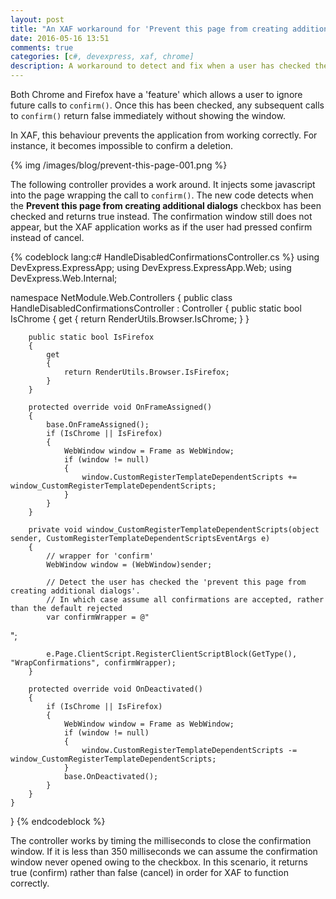 ```yaml
---
layout: post
title: "An XAF workaround for 'Prevent this page from creating additional dialogs.'"
date: 2016-05-16 13:51
comments: true
categories: [c#, devexpress, xaf, chrome]
description: A workaround to detect and fix when a user has checked the 'prevent this page from creating additional dialogs' checkbox in Chrome or Firefox.
---
```

Both Chrome and Firefox have a 'feature' which allows a user to ignore future calls to `confirm()`. Once this has been checked, any subsequent calls to `confirm()` return false immediately without showing the window. 

In XAF, this behaviour prevents the application from working correctly. For instance, it becomes impossible to confirm a deletion.

{% img /images/blog/prevent-this-page-001.png %}

The following controller provides a work around. It injects some javascript into the page wrapping the call to `confirm()`. The new code detects when the __Prevent this page from creating additional dialogs__ checkbox has been checked and returns true instead. The confirmation window still does not appear, but the XAF application works as if the user had pressed confirm instead of cancel.

{% codeblock lang:c# HandleDisabledConfirmationsController.cs %}
using DevExpress.ExpressApp;
using DevExpress.ExpressApp.Web;
using DevExpress.Web.Internal;

namespace NetModule.Web.Controllers
{
    public class HandleDisabledConfirmationsController : Controller
    {
        public static bool IsChrome
        {
            get
            {
                return RenderUtils.Browser.IsChrome;
            }
        }

        public static bool IsFirefox
        {
            get
            {
                return RenderUtils.Browser.IsFirefox;
            }
        }

        protected override void OnFrameAssigned()
        {
            base.OnFrameAssigned();
            if (IsChrome || IsFirefox)
            {
                WebWindow window = Frame as WebWindow;
                if (window != null)
                {
                    window.CustomRegisterTemplateDependentScripts += window_CustomRegisterTemplateDependentScripts;
                }
            }
        }

        private void window_CustomRegisterTemplateDependentScripts(object sender, CustomRegisterTemplateDependentScriptsEventArgs e)
        {
            // wrapper for 'confirm'
            WebWindow window = (WebWindow)sender;

            // Detect the user has checked the 'prevent this page from creating additional dialogs'.
            // In which case assume all confirmations are accepted, rather than the default rejected
            var confirmWrapper = @"
<script>
window.nativeConfirm = window.confirm;
window.confirm = function(message)
{
    var timeBefore = new Date();
    var confirmBool = nativeConfirm(message);
    var timeAfter = new Date();
    if ((timeAfter - timeBefore) < 350) 
    {
        confirmBool = true; 
    }
    return confirmBool;
}
</script>";

            e.Page.ClientScript.RegisterClientScriptBlock(GetType(), "WrapConfirmations", confirmWrapper);
        }

        protected override void OnDeactivated()
        {
            if (IsChrome || IsFirefox)
            {
                WebWindow window = Frame as WebWindow;
                if (window != null)
                {
                    window.CustomRegisterTemplateDependentScripts -= window_CustomRegisterTemplateDependentScripts;
                }
                base.OnDeactivated();
            }
        }
    }
}
{% endcodeblock %}

The controller works by timing the milliseconds to close the confirmation window. If it is less than 350 milliseconds we can assume the confirmation window never opened owing to the checkbox. In this scenario, it returns true (confirm) rather than false (cancel) in order for XAF to function correctly.